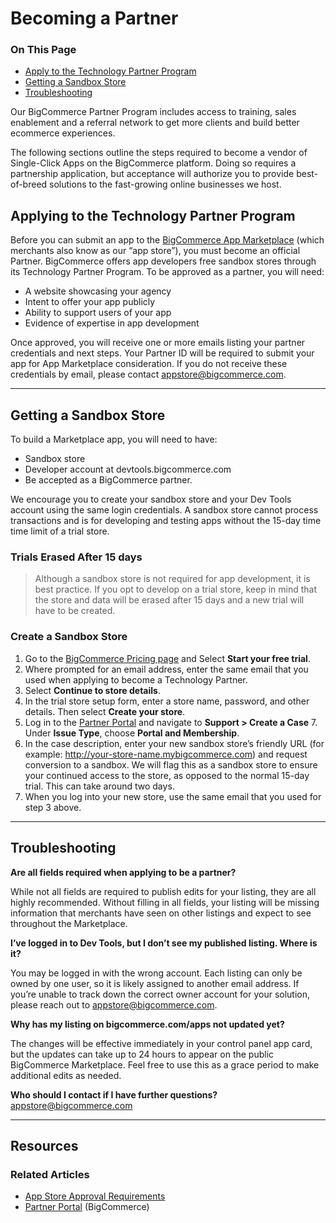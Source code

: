 # Becoming a Partner
<div class="otp" id="no-index">
	<h3> On This Page </h3>
	<ul>
		<li><a href="#becoming-a-partner_apply-technology-partner-program">Apply to the Technology Partner Program </a></li>
		<li><a href="#becoming-a-partner_getting-sandbox-store">Getting a Sandbox Store</a></li>
		<li><a href="#becoming-a-partner_partner-program-troubleshooting">Troubleshooting</a></li>
	</ul>
</div>

Our BigCommerce Partner Program includes access to training, sales enablement and a referral network to get more clients and build better ecommerce experiences.

The following sections outline the steps required to become a vendor of Single-Click Apps on the BigCommerce platform. Doing so requires a partnership application, but acceptance will authorize you to provide best-of-breed solutions to the fast-growing online businesses we host. 


<a href='#becoming-a-partner_apply-technology-partner-program' aria-hidden='true' class='block-anchor'  id='becoming-a-partner_apply-technology-partner-program'><i aria-hidden='true' class='linkify icon'></i></a>

## Applying to the Technology Partner Program

Before you can submit an app to the [BigCommerce App Marketplace](https://www.bigcommerce.com/apps/) (which merchants also know as our “app store”), you must become an official Partner. BigCommerce offers app developers free sandbox stores through its Technology Partner Program. To be approved as a partner, you will need:

* A website showcasing your agency
* Intent to offer your app publicly
* Ability to support users of your app
* Evidence of expertise in app development

Once approved, you will receive one or more emails listing your partner credentials and next steps. Your Partner ID will be required to submit your app for App Marketplace consideration. If you do not receive these credentials by email, please contact <a href="mailto:appstore@bigcommerce.com">appstore@bigcommerce.com</a>.

---

<a href='#becoming-a-partner_getting-sandbox-store' aria-hidden='true' class='block-anchor'  id='becoming-a-partner_getting-sandbox-store'><i aria-hidden='true' class='linkify icon'></i></a>

## Getting a Sandbox Store

To build a Marketplace app, you will need to have:
* Sandbox store
* Developer account at devtools.bigcommerce.com
* Be accepted as a BigCommerce partner. 

We encourage you to create your sandbox store and your Dev Tools account using the same login credentials. A sandbox store cannot process transactions and is for developing and testing apps without the 15-day time time limit of a trial store. 

<div class="HubBlock--callout">
<div class="CalloutBlock--warning">
<div class="HubBlock-content">
    
<!-- theme: warning -->

### Trials Erased After 15 days
> Although a sandbox store is not required for app development, it is best practice. If you opt to develop on a trial store, keep in mind that the store and data will be erased after 15 days and a new trial will have to be created.

</div>
</div>
</div>

### Create a Sandbox Store

1. Go to the [BigCommerce Pricing page](https://www.bigcommerce.com/pricing/) and Select **Start your free trial**.
3. Where prompted for an email address, enter the same email that you used when applying to become a Technology Partner. 
4. Select **Continue to store details**.
5. In the trial store setup form, enter a store name, password, and other details. Then select **Create your store**.
6. Log in to the [Partner Portal](https://partners.bigcommerce.com) and navigate to **Support > Create a Case** 
	7. Under **Issue Type**, choose **Portal and Membership**. 
8. In the case description, enter your new sandbox store’s friendly URL (for example: http://your-store-name.mybigcommerce.com) and request conversion to a sandbox. We will flag this as a sandbox store to ensure your continued access to the store, as opposed to the normal 15-day trial. This can take around two days.
9. When you log into your new store, use the same email that you used for step 3 above.

---

<a href='#becoming-a-partner_partner-program-troubleshooting' aria-hidden='true' class='block-anchor'  id='becoming-a-partner_partner-program-troubleshooting'><i aria-hidden='true' class='linkify icon'></i></a>

##  Troubleshooting

**Are all fields required when applying to be a partner?**

While not all fields are required to publish edits for your listing, they are all highly recommended. Without filling in all fields, your listing will be missing information that merchants have seen on other listings and expect to see throughout the Marketplace.

**I’ve logged in to Dev Tools, but I don’t see my published listing. Where is it?**

You may be logged in with the wrong account. Each listing can only be owned by one user, so it is likely assigned to another email address. If you’re unable to track down the correct owner account for your solution, please reach out to <a href="mailto:appstore@bigcommerce.com">appstore@bigcommerce.com</a>.

**Why has my listing on bigcommerce.com/apps not updated yet?**

The changes will be effective immediately in your control panel app card, but the updates can take up to 24 hours to appear on the public BigCommerce Marketplace. Feel free to use this as a grace period to make additional edits as needed.

**Who should I contact if I have further questions?**
<a href="mailto:appstore@bigcommerce.com">appstore@bigcommerce.com</a>

---

## Resources

### Related Articles
* [App Store Approval Requirements](https://developer.bigcommerce.com/api-docs/partner/app-store-approval-requirements)
* [Partner Portal](https://partners.bigcommerce.com/) (BigCommerce)

